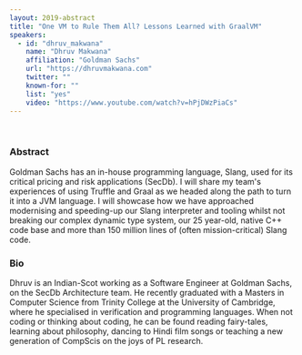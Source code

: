 ```yaml
---
layout: 2019-abstract
title: "One VM to Rule Them All? Lessons Learned with GraalVM"
speakers:
  - id: "dhruv_makwana"
    name: "Dhruv Makwana"
    affiliation: "Goldman Sachs"
    url: "https://dhruvmakwana.com"
    twitter: ""
    known-for: ""
    list: "yes"
    video: "https://www.youtube.com/watch?v=hPjDWzPiaCs"
---
```


<br/>

### Abstract

Goldman Sachs has an in-house programming language, Slang, used for its critical pricing and risk applications (SecDb). I will share my team's experiences of using Truffle and Graal as we headed along the path to turn it into a JVM language. I will showcase how we have approached modernising and speeding-up our Slang interpreter and tooling whilst not breaking our complex dynamic type system, our 25 year-old, native C++ code base and more than 150 million lines of (often mission-critical) Slang code.

### Bio

Dhruv is an Indian-Scot working as a Software Engineer at Goldman Sachs, on the SecDb Architecture team. He recently graduated with a Masters in Computer Science from Trinity College at the University of Cambridge, where he specialised in verification and programming languages. When not coding or thinking about coding, he can be found reading fairy-tales, learning about philosophy, dancing to Hindi film songs or teaching a new generation of CompScis on the joys of PL research.
